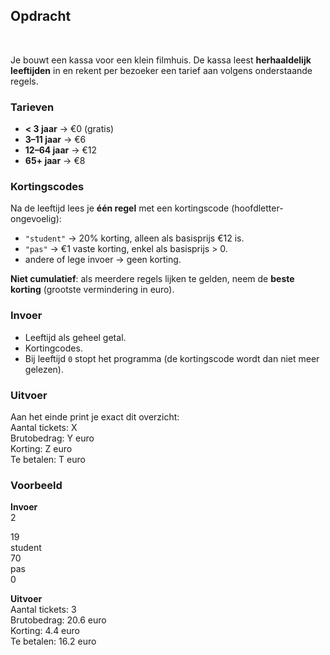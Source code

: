 ## Opdracht
<br>

Je bouwt een kassa voor een klein filmhuis. De kassa leest **herhaaldelijk leeftijden** in en rekent per bezoeker een tarief aan volgens onderstaande regels.

### Tarieven  
- **< 3 jaar** → €0 (gratis)  
- **3–11 jaar** → €6  
- **12–64 jaar** → €12  
- **65+ jaar** → €8  

### Kortingscodes  
Na de leeftijd lees je **één regel** met een kortingscode (hoofdletter-ongevoelig):  
- `"student"` → 20% korting, alleen als basisprijs €12 is.  
- `"pas"` → €1 vaste korting, enkel als basisprijs > 0.  
- andere of lege invoer → geen korting.  

**Niet cumulatief**: als meerdere regels lijken te gelden, neem de **beste korting** (grootste vermindering in euro).

### Invoer
- Leeftijd als geheel getal.
- Kortingcodes.
- Bij leeftijd `0` stopt het programma (de kortingscode wordt dan niet meer gelezen).

### Uitvoer
Aan het einde print je exact dit overzicht:  
Aantal tickets: X  
Brutobedrag: Y euro  
Korting: Z euro  
Te betalen: T euro  

### Voorbeeld  

**Invoer**  
2  
  
19  
student  
70  
pas  
0   

**Uitvoer**  
Aantal tickets: 3  
Brutobedrag: 20.6 euro  
Korting: 4.4 euro  
Te betalen: 16.2 euro
